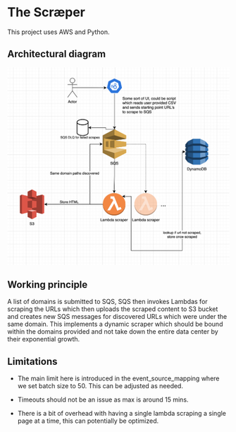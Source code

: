 # The Scræper
This project uses AWS and Python.

## Architectural diagram
![alt text](https://github.com/morkiuz/spike/blob/main/architectural_diagram.png?raw=true)

## Working principle
A list of domains is submitted to SQS, SQS then invokes Lambdas for scraping the URLs which then uploads the scraped content to S3 bucket and creates new SQS messages for discovered URLs which were under the same domain. This implements a dynamic scraper which should be bound within the domains provided and not take down the entire data center by their exponential growth. 

## Limitations
- The main limit here is introduced in the event_source_mapping where we set batch size to 50. This can be adjusted as needed.

- Timeouts should not be an issue as max is around 15 mins.

- There is a bit of overhead with having a single lambda scraping a single page at a time, this can potentially be optimized.

